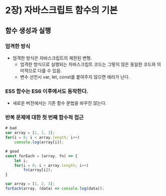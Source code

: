 # 2장) 자바스크립트 함수의 기본

## 함수 생성과 실행

### 엄격한 방식
- 엄격한 방식은 자바스크립트의 제한된 변형.
  - 엄격한 방식으로 실행되는 자바스크립트 코드는 그렇지 않은 동일한 코드와 의미적으로 다를 수 있음.
  - 변수 선언시 var, let, const를 붙여주지 않으면 에러가 난다.

### ES5 함수는 ES6 이후에서도 동작한다.
- 새로운 버전에서는 기존 함수 문법을 바꾸진 않는다.

### 반복 문제에 대한 첫 번째 함수적 접근
```js
# bad
var array = [1, 2, 3];
for(i = 0; i < array.length; i++)
    console.log(array[i]);

# good
const forEach = (array, fn) => {
    let i;
    for(i = 0; i < array.length; i++)
        fn(array[i]);
}

var array = [1, 2, 3];
forEach(array, (data) => console.log(data));
```
